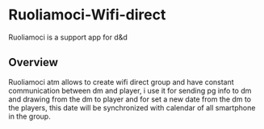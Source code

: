 # Ruoliamoci-Wifi-direct
Ruoliamoci is a support app for d&amp;d
## Overview
Ruoliamoci atm allows to create wifi direct group and have constant communication between dm and player, i use it for sending pg info to dm and drawing from the dm to player and for set a new date from the dm to the players, this date will be synchronized with calendar of all smartphone in the group.
